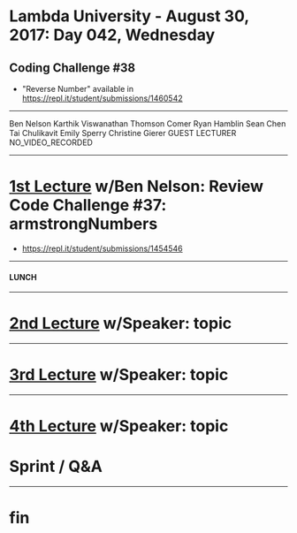 # Lambda University - August 30, 2017: Day 042, Wednesday
## Coding Challenge #38
- "Reverse Number" available in https://repl.it/student/submissions/1460542
***
Ben Nelson
Karthik Viswanathan
Thomson Comer
Ryan Hamblin
Sean Chen
Tai Chulikavit
Emily Sperry
Christine Gierer
GUEST LECTURER
NO_VIDEO_RECORDED
***
# [1st Lecture](VIDEO_RECORDED_NOT_POSTED) w/Ben Nelson: Review Code Challenge #37: armstrongNumbers
- https://repl.it/student/submissions/1454546

***
#### LUNCH
***
# [2nd Lecture](VIDEO_RECORDED_NOT_POSTED) w/Speaker: topic
***
# [3rd Lecture](VIDEO_RECORDED_NOT_POSTED) w/Speaker: topic
***
# [4th Lecture](VIDEO_RECORDED_NOT_POSTED) w/Speaker: topic
# Sprint / Q&A
***
# fin

